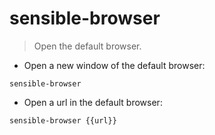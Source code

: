 # sensible-browser

> Open the default browser.

- Open a new window of the default browser:

`sensible-browser`

- Open a url in the default browser:

`sensible-browser {{url}}`
